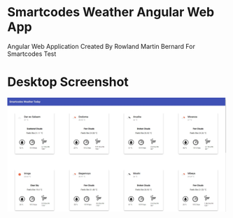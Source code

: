# Smartcodes Weather Angular Web App
 Angular Web Application Created By Rowland Martin Bernard For Smartcodes Test
 
 
 # Desktop Screenshot
 <img src="https://github.com/Codefucious/SmartcodesWeather/blob/master/src/assets/desktop.jpg" width="500">
